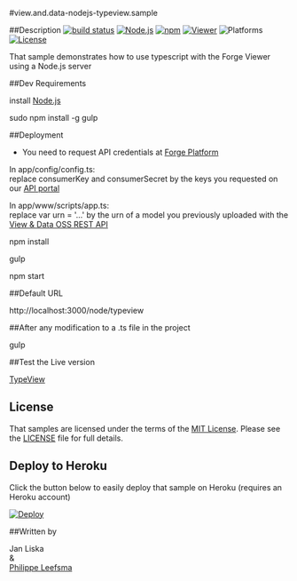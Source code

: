#view.and.data-nodejs-typeview.sample

##Description
[![build status](https://api.travis-ci.org/cyrillef/extract-view.and.data.api.png)](https://travis-ci.org/cyrillef/extract-view.and.data.api)
[![Node.js](https://img.shields.io/badge/Node.js-6.0.0-blue.svg)](https://nodejs.org/)
[![npm](https://img.shields.io/badge/npm-3.8.6-blue.svg)](https://www.npmjs.com/)
[![Viewer](https://img.shields.io/badge/Viewer-v2.5-green.svg)](https://developer.autodesk.com/api/view-and-data-api/)
![Platforms](https://img.shields.io/badge/platform-windows%20%7C%20osx%20%7C%20linux-lightgray.svg)
[![License](http://img.shields.io/:license-mit-blue.svg)](http://opensource.org/licenses/MIT)

That sample demonstrates how to use typescript with the Forge Viewer using a Node.js server

##Dev Requirements

install [Node.js](https://nodejs.org/en/download/)

sudo npm install -g gulp

##Deployment
* You need to request API credentials at [Forge Platform](https://developer.autodesk.com/user/me/apps)

In app/config/config.ts:<br/>
replace consumerKey and consumerSecret by the keys you requested on our [API portal](https://developer.autodesk.com/api/view-and-data-api/)

In app/www/scripts/app.ts:<br/>
replace var urn = '...' by the urn of a model you previously uploaded with the [View & Data OSS REST API](https://developer.autodesk.com/api/view-and-data-api/#step1)

npm install

gulp

npm start

##Default URL

http://localhost:3000/node/typeview

##After any modification to a .ts file in the project

gulp

##Test the Live version

[TypeView](http://viewer.autodesk.io/node/typeview)

## License

That samples are licensed under the terms of the [MIT License](http://opensource.org/licenses/MIT). Please see the [LICENSE](LICENSE) file for full details.

## Deploy to Heroku

Click the button below to easily deploy that sample on Heroku (requires an Heroku account)

[![Deploy](https://www.herokucdn.com/deploy/button.svg)](https://heroku.com/deploy)

##Written by

Jan Liska <br/>
& <br/>
[Philippe Leefsma](http://adndevblog.typepad.com/cloud_and_mobile/philippe-leefsma.html)
